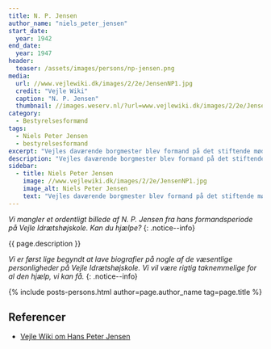 ```yaml
---
title: N. P. Jensen
author_name: "niels_peter_jensen"
start_date: 
  year: 1942
end_date:
  year: 1947
header:
  teaser: /assets/images/persons/np-jensen.png
media: 
  url: //www.vejlewiki.dk/images/2/2e/JensenNP1.jpg
  credit: "Vejle Wiki"
  caption: "N. P. Jensen"
  thumbnail: //images.weserv.nl/?url=www.vejlewiki.dk/images/2/2e/JensenNP1.jpg&w=100
category:
  - Bestyrelsesformænd
tags:
  - Niels Peter Jensen
  - bestyrelsesformand
excerpt: "Vejles daværende borgmester blev formand på det stiftende møde for Den Jyske Idrætshøjskole i 1942 og var formand indtil 1947."
description: "Vejles daværende borgmester blev formand på det stiftende møde for Den Jyske Idrætshøjskole."
sidebar:
  - title: Niels Peter Jensen
    image: //www.vejlewiki.dk/images/2/2e/JensenNP1.jpg
    image_alt: Niels Peter Jensen
    text: "Vejles daværende borgmester blev formand på det stiftende møde for Den Jyske Idrætshøjskole i 1942 og var formand indtil 1947."
---
```


_Vi mangler et ordentligt billede af N. P. Jensen fra hans formandsperiode på Vejle Idrætshøjskole. Kan du hjælpe?_
{: .notice--info}

{{ page.description }}

_Vi er først lige begyndt at lave biografier på nogle af de væsentlige personligheder på Vejle Idrætshøjskole. Vi vil være rigtig taknemmelige for al den hjælp, vi kan få._
{: .notice--info}

{% include posts-persons.html author=page.author_name tag=page.title %}

## Referencer

- [Vejle Wiki om Hans Peter Jensen](http://www.vejlewiki.dk/index.php?title=Niels_Peter_Jensen)
